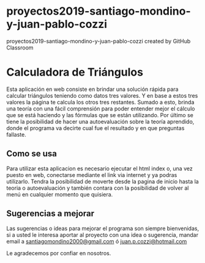 # proyectos2019-santiago-mondino-y-juan-pablo-cozzi
proyectos2019-santiago-mondino-y-juan-pablo-cozzi created by GitHub Classroom

# Calculadora de Triángulos

Esta aplicación en web consiste en brindar una solución rápida para calcular triángulos teniendo como datos tres valores.
Y en base a estos tres valores la página te calcula los otros tres restantes.
Sumado a esto, brinda una teoría con una fácil comprensión para poder entender mejor el cálculo que se está haciendo 
y las fórmulas que se están utilizando.
Por último se tiene la posibilidad de hacer una autoevaluación sobre la teoría aprendido,
donde el programa va decirte cual fue el resultado y en que preguntas fallaste.

## Como se usa

Para utilizar esta aplicacion es necesario ejecutar el html index o, una vez puesto en web, 
conectarse mediante el link via internet y ya podras utilizarlo.
Tendra la posibilidad de moverte desde la pagina de inicio hasta la teoria o autoevaluación 
y también contara con la posibilidad de volver al menú en cualquier momento que quisiera.

## Sugerencias a mejorar

Las sugerencias o ideas para mejorar el programa son siempre bienvenidas, 
si a usted le interesa aportar al proyecto con una idea o sugerencia, 
mandar email a santiagomondino2000@gmail.com ó juan.p.cozzi@hotmail.com 

Le agradecemos por confiar en nosotros.
